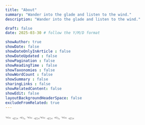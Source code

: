 ```yaml
---
title: "About"
summary: "Wander into the glade and listen to the wind."
description: "Wander into the glade and listen to the wind."

draft: false
date: 2025-03-30 # follow the Y/M/D format 

showAuthor: true 
showDate: false
showDateOnlyInArticle : false
showDateUpdated : false
showPagination : false
showReadingTime : false
showTaxonomies : false 
showWordCount : false
showSummary : false
sharingLinks : false
showRelatedContent: false
showEdit: false
layoutBackgroundHeaderSpace: false
excludeFromRelated: true
---
```


𓆝 𓆟 𓆞 𓆝 𓆟𓆝 𓆟 𓆞 𓆝 𓆟
